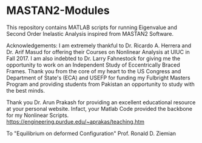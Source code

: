 # MASTAN2-Modules
This repository contains MATLAB scripts for running Eigenvalue and Second Order Inelastic Analysis inspired from MASTAN2 Software.

Acknowledgements:
I am extremely thankful to Dr. Ricardo A. Herrera and Dr. Arif Masud for offering their Courses on Nonlinear Analysis at UIUC in Fall 2017. I am also indebted to Dr. Larry
Fahnestock for giving me the opportunity to work on an Independent Study of Eccentrically Braced Frames. Thank you from the core of my heart to the US Congress and Department of State's (ECA) and USEFP for funding my Fulbright Masters Program and providing students from Pakistan an opportunity to study with the best minds.

Thank you Dr. Arun Prakash for providing an excellent educational resource at your personal website. Infact, your Matlab Code provided the backbone for my Nonlinear Scripts.
https://engineering.purdue.edu/~aprakas/teaching.htm

To "Equilibrium on deformed Configuration" 
                  Prof. Ronald D. Ziemian
